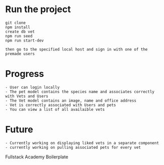 # Run the project
    git clone
    npm install
    create db vet
    npm run seed
    npm run start-dev

    then go to the specified local host and sign in with one of the premade users


# Progress
    - User can login locally
    - The pet model contains the species name and associates correctly with Vets and Users
    - The Vet model contains an image, name and office address
    - Vet is correctly associated with Users and pets
    - You can view a list of all availaible vets 

# Future 
    - Currently working on displaying liked vets in a separate component
    - currently working on pulling associated pets for every vet


Fullstack Academy Boilerplate